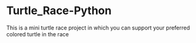 # Turtle_Race-Python
This is a mini turtle race project in which you can support your preferred colored turtle in the race
